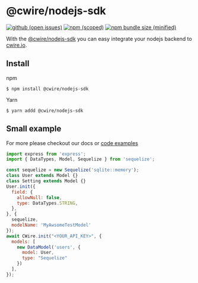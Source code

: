 # @cwire/nodejs-sdk

[![github (open issues)](https://img.shields.io/github/issues/cwire-io/nodejs-sdk)](https://github.com/cwire-io/nodejs-sdk)
[![npm (scoped)](https://img.shields.io/npm/v/@cwire/nodejs-sdk.svg)](https://www.npmjs.com/package/@cwire/nodejs-sdk)
[![npm bundle size (minified)](https://img.shields.io/github/stars/cwire-io/nodejs-sdk)](https://www.npmjs.com/package/@cwire/nodejs-sdk)

With the [@cwire/nodejs-sdk](https://github.com/cwire-io/nodejs-sdk) you can easy integrate your nodejs backend
to [cwire.io](https://cwire.io).
 
## Install

npm
```
$ npm install @cwire/nodejs-sdk
```
Yarn
```
$ yarn addd @cwire/nodejs-sdk
```

## Small example
For more please checkout our docs or [code examples](https://github.com/cwire-io/nodejs-sdk/tree/master/examples)
```js
import express from 'express';
import { DataTypes, Model, Sequelize } from 'sequelize';

const sequelize = new Sequelize('sqlite::memory');
class User extends Model {}
class Setting extends Model {}
User.init({
  field: {
    allowNull: false,
    type: DataTypes.STRING,
  },
}, {
  sequelize,
  modelName: 'MyAwsomeTestModel'
});
await CWire.init("<YOUR_API_KEY>", {
  models: [
    new DataModel('users', {
      model: User,
      type: "Sequelize"
    })
  ],
});
```
